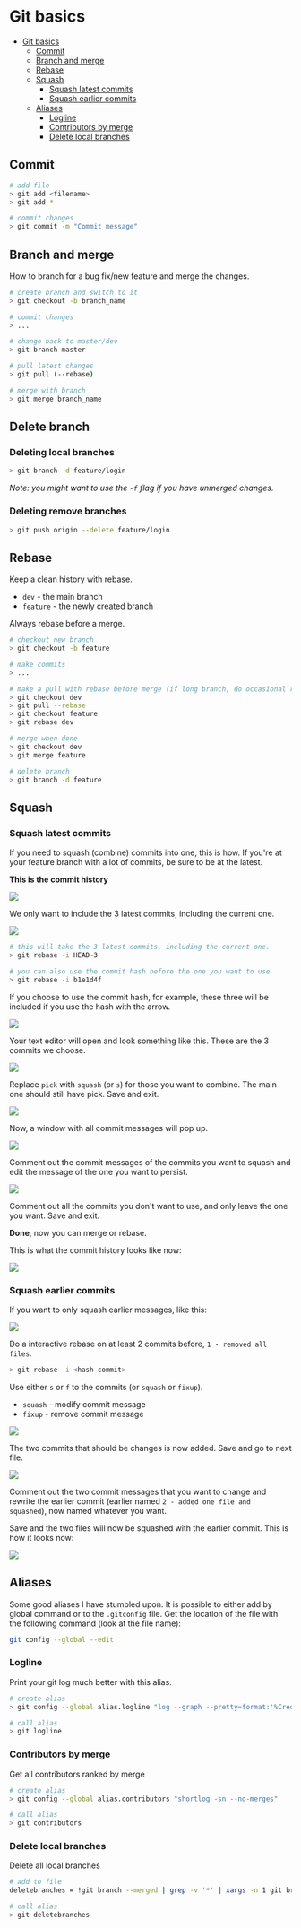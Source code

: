 # Git basics

-   [Git basics](#git-basics)
    -   [Commit](#commit)
    -   [Branch and merge](#branch-and-merge)
    -   [Rebase](#rebase)
    -   [Squash](#squash)
        -   [Squash latest commits](#squash-latest-commits)
        -   [Squash earlier commits](#squash-earlier-commits)
    -   [Aliases](#aliases)
        -   [Logline](#logline)
        -   [Contributors by merge](#contributors-by-merge)
        -   [Delete local branches](#delete-local-branches)

## Commit

```bash
# add file
> git add <filename>
> git add *

# commit changes
> git commit -m "Commit message"
```

## Branch and merge

How to branch for a bug fix/new feature and merge the changes.

```bash
# create branch and switch to it
> git checkout -b branch_name

# commit changes
> ...

# change back to master/dev
> git branch master

# pull latest changes
> git pull (--rebase)

# merge with branch
> git merge branch_name
```

## Delete branch

### Deleting local branches

```bash
> git branch -d feature/login
```

_Note: you might want to use the `-f` flag if you have unmerged changes._

### Deleting remove branches

```bash
> git push origin --delete feature/login
```

## Rebase

Keep a clean history with rebase.

-   `dev` - the main branch
-   `feature` - the newly created branch

Always rebase before a merge.

```bash
# checkout new branch
> git checkout -b feature

# make commits
> ...

# make a pull with rebase before merge (if long branch, do occasional rebases)
> git checkout dev
> git pull --rebase
> git checkout feature
> git rebase dev

# merge when done
> git checkout dev
> git merge feature

# delete branch
> git branch -d feature
```

## Squash

### Squash latest commits

If you need to squash (combine) commits into one, this is how. If you're at your feature branch with a lot of commits, be sure to be at the latest.

**This is the commit history**

![](https://i.imgur.com/wKWEyCX.png)

We only want to include the 3 latest commits, including the current one.

![](https://i.imgur.com/zUCAiaa.png)

```bash
# this will take the 3 latest commits, including the current one.
> git rebase -i HEAD~3

# you can also use the commit hash before the one you want to use
> git rebase -i b1e1d4f
```

If you choose to use the commit hash, for example, these three will be included if you use the hash with the arrow.

![](https://i.imgur.com/DqvFeEs.png)

Your text editor will open and look something like this. These are the 3 commits we choose.

![](https://i.imgur.com/fSAM0yu.png)

Replace `pick` with `squash` (or `s`) for those you want to combine. The main one should still have pick. Save and exit.

![](https://i.imgur.com/hy2BzM0.png)

Now, a window with all commit messages will pop up.

![](https://i.imgur.com/qGXJ8cC.png)

Comment out the commit messages of the commits you want to squash and edit the message of the one you want to persist.

![](https://i.imgur.com/H6p4qTg.png)

Comment out all the commits you don't want to use, and only leave the one you want. Save and exit.

**Done**, now you can merge or rebase.

This is what the commit history looks like now:

![](https://i.imgur.com/iJ5eb1y.png)

### Squash earlier commits

If you want to only squash earlier messages, like this:

![](https://i.imgur.com/sOSspZf.png)

Do a interactive rebase on at least 2 commits before, `1 - removed all files`.

```bash
> git rebase -i <hash-commit>
```

Use either `s` or `f` to the commits (or `squash` or `fixup`).

-   `squash` - modify commit message
-   `fixup` - remove commit message

![](https://i.imgur.com/ibO0bLx.png)

The two commits that should be changes is now added. Save and go to next file.

![](https://i.imgur.com/2fP5Eyh.png)

Comment out the two commit messages that you want to change and rewrite the earlier commit (earlier named `2 - added one file and squashed`), now named whatever you want.

Save and the two files will now be squashed with the earlier commit. This is how it looks now:

![](https://i.imgur.com/84Ui2G7.png)

## Aliases

Some good aliases I have stumbled upon. It is possible to either add by global command or to the `.gitconfig` file. Get the location of the file with the following command (look at the file name):

```bash
git config --global --edit
```

### Logline

Print your git log much better with this alias.

```bash
# create alias
> git config --global alias.logline "log --graph --pretty=format:'%Cred%h%Creset -%C(yellow)%d%Creset %s %Cgreen(%cr) %C(bold blue)<%an>%Creset' --abbrev-commit"

# call alias
> git logline
```

### Contributors by merge

Get all contributors ranked by merge

```bash
# create alias
> git config --global alias.contributors "shortlog -sn --no-merges"

# call alias
> git contributors
```

### Delete local branches

Delete all local branches

```bash
# add to file
deletebranches = !git branch --merged | grep -v '*' | xargs -n 1 git branch -d

# call alias
> git deletebranches
```